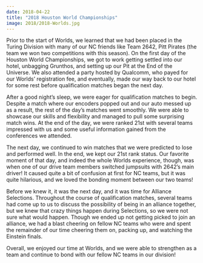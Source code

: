 ```yaml
---
date: 2018-04-22
title: "2018 Houston World Championships"
image: 2018/2018-Worlds.jpg
---
```


Prior to the start of Worlds, we learned that we had been placed in the Turing Division with many of our NC friends like Team 2642, Pitt Pirates (the team we won two competitions with this season). On the first day of the Houston World Championships, we got to work getting settled into our hotel, unbagging Grunthos, and setting up our Pit at the End of the Universe. We also attended a party hosted by Qualcomm, who payed for our Worlds’ registration fee, and eventually, made our way back to our hotel for some rest before qualification matches began the next day.

After a good night’s sleep, we were eager for qualification matches to begin. Despite a match where our encoders popped out and our auto messed up as a result, the rest of the day’s matches went smoothly. We were able to showcase our skills and flexibility and managed to pull some surprising match wins. At the end of the day, we were ranked 21st with several teams impressed with us and some useful information gained from the conferences we attended.

The next day, we continued to win matches that we were predicted to lose and performed well. In the end, we kept our 21st rank status. Our favorite moment of that day, and indeed the whole Worlds experience, though, was when one of our drive team members switched jumpsuits with 2642’s main driver! It caused quite a bit of confusion at first for NC teams, but it was quite hilarious, and we loved the bonding moment between our two teams!

Before we knew it, it was the next day, and it was time for Alliance Selections. Throughout the course of qualification matches, several teams had come up to us to discuss the possibility of being in an alliance together, but we knew that crazy things happen during Selections, so we were not sure what would happen. Though we ended up not getting picked to join an alliance, we had a blast cheering on fellow NC teams who were and spent the remainder of our time cheering them on, packing up, and watching the Einstein finals.

Overall, we enjoyed our time at Worlds, and we were able to strengthen as a team and continue to bond with our fellow NC teams in our division!
